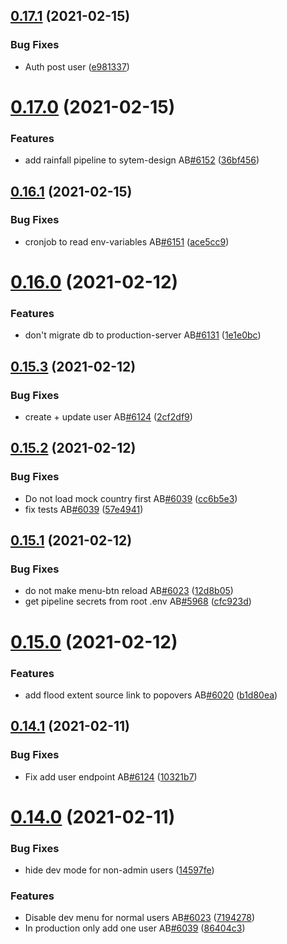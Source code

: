 ## [0.17.1](https://github.com/rodekruis/IBF-system/compare/v0.17.0...v0.17.1) (2021-02-15)


### Bug Fixes

* Auth post user ([e981337](https://github.com/rodekruis/IBF-system/commit/e9813378ede6e6884fd9e36e114d4b1d3e7e000f))



# [0.17.0](https://github.com/rodekruis/IBF-system/compare/v0.16.1...v0.17.0) (2021-02-15)


### Features

* add rainfall pipeline to sytem-design AB[#6152](https://github.com/rodekruis/IBF-system/issues/6152) ([36bf456](https://github.com/rodekruis/IBF-system/commit/36bf456a79503889ced38600c70f634aad97b87a))



## [0.16.1](https://github.com/rodekruis/IBF-system/compare/v0.16.0...v0.16.1) (2021-02-15)


### Bug Fixes

* cronjob to read env-variables AB[#6151](https://github.com/rodekruis/IBF-system/issues/6151) ([ace5cc9](https://github.com/rodekruis/IBF-system/commit/ace5cc9d817524436a3e43212588619c83d50db9))



# [0.16.0](https://github.com/rodekruis/IBF-system/compare/v0.15.3...v0.16.0) (2021-02-12)


### Features

* don't migrate db to production-server AB[#6131](https://github.com/rodekruis/IBF-system/issues/6131) ([1e1e0bc](https://github.com/rodekruis/IBF-system/commit/1e1e0bc60ac01c6686a66f068d3c98b0743ff36f))



## [0.15.3](https://github.com/rodekruis/IBF-system/compare/v0.15.2...v0.15.3) (2021-02-12)


### Bug Fixes

* create + update user AB[#6124](https://github.com/rodekruis/IBF-system/issues/6124) ([2cf2df9](https://github.com/rodekruis/IBF-system/commit/2cf2df945ccc1ce11ae6df0031cc3c9400ce0edd))



## [0.15.2](https://github.com/rodekruis/IBF-system/compare/v0.15.1...v0.15.2) (2021-02-12)


### Bug Fixes

* Do not load mock country first AB[#6039](https://github.com/rodekruis/IBF-system/issues/6039) ([cc6b5e3](https://github.com/rodekruis/IBF-system/commit/cc6b5e35f2ee0ba2e63d4447155687178e8a1f7b))
* fix tests AB[#6039](https://github.com/rodekruis/IBF-system/issues/6039) ([57e4941](https://github.com/rodekruis/IBF-system/commit/57e4941fe441a362745df9be92f32f65779e92e5))



## [0.15.1](https://github.com/rodekruis/IBF-system/compare/v0.15.0...v0.15.1) (2021-02-12)


### Bug Fixes

* do not make menu-btn reload AB[#6023](https://github.com/rodekruis/IBF-system/issues/6023) ([12d8b05](https://github.com/rodekruis/IBF-system/commit/12d8b0576bf7723bd52127470321075277f74944))
* get pipeline secrets from root .env AB[#5968](https://github.com/rodekruis/IBF-system/issues/5968) ([cfc923d](https://github.com/rodekruis/IBF-system/commit/cfc923d4561bdd44451ec0a9b896b5ecb5d87fcf))



# [0.15.0](https://github.com/rodekruis/IBF-system/compare/v0.14.1...v0.15.0) (2021-02-12)


### Features

* add flood extent source link to popovers AB[#6020](https://github.com/rodekruis/IBF-system/issues/6020) ([b1d80ea](https://github.com/rodekruis/IBF-system/commit/b1d80ea5d180d90a0dfab03edd825ad6f9a11f91))



## [0.14.1](https://github.com/rodekruis/IBF-system/compare/v0.14.0...v0.14.1) (2021-02-11)


### Bug Fixes

* Fix add user endpoint AB[#6124](https://github.com/rodekruis/IBF-system/issues/6124) ([10321b7](https://github.com/rodekruis/IBF-system/commit/10321b7aef9667e183c29ddee3f57c93582d0384))



# [0.14.0](https://github.com/rodekruis/IBF-system/compare/v0.13.1...v0.14.0) (2021-02-11)


### Bug Fixes

* hide dev mode for non-admin users ([14597fe](https://github.com/rodekruis/IBF-system/commit/14597fe206b23e010ea7058fd4b3d13af4608a9c))


### Features

* Disable dev menu for normal users AB[#6023](https://github.com/rodekruis/IBF-system/issues/6023) ([7194278](https://github.com/rodekruis/IBF-system/commit/71942783c316ffd70daafc3334e7c4bbf64748a2))
* In production only add one user AB[#6039](https://github.com/rodekruis/IBF-system/issues/6039) ([86404c3](https://github.com/rodekruis/IBF-system/commit/86404c3d34a1a3f73e17479270dafdcf3b7e934c))



